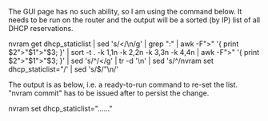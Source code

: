 The GUI page has no such ability, so I am using the command below. It needs to be run on the router and the output will be a sorted (by IP) list of all DHCP reservations.

nvram get dhcp_staticlist | sed 's/</\n/g' | grep ":" | awk -F">" '{ print $2">"$1">"$3; }' | sort -t . -k 1,1n -k 2,2n -k 3,3n -k 4,4n | awk -F">" '{ print $2">"$1">"$3; }' | sed 's/^/</g' | tr -d '\n' | sed 's/^/nvram set dhcp_staticlist="/' | sed 's/$/"\n/'

The output is as below, i.e. a ready-to-run command to re-set the list. "nvram commit" has to be issued after to persist the change.

nvram set dhcp_staticlist="......"